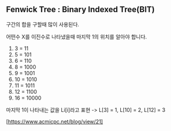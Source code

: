 ## Fenwick Tree : Binary Indexed Tree(BIT)
구간의 합을 구할때 많이 사용된다.

어떤수 X를 이진수로 나타냈을때 마지막 1의 위치를 알아야 합니다.
1. 3 = 11
1. 5 = 101
1. 6 = 110
1. 8 = 1000
1. 9 = 1001
1. 10 = 1010
1. 11 = 1011
1. 12 = 1100
1. 16 = 10000

마지막 1이 나타내는 값을 Li[i]라고 표현 -> L[3] = 1, L[10] = 2, L[12] = 3

[https://www.acmicpc.net/blog/view/21]